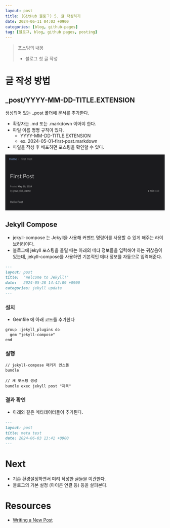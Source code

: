 ```yaml
---
layout: post
title: (GitHub 블로그) 5. 글 작성하기
date: 2024-06-11 04:03 +0900
categories: [blog, github-pages]
tag: [블로그, blog, github pages, posting]
---
```


> 포스팅의 내용
>
> - 블로그 첫 글 작성

# 글 작성 방법

## _post/**YYYY-MM-DD-TITLE.EXTENSION**

생성되어 있는 _post 폴더에 문서를 추가한다.

- 확장자는 .md 또는 .markdown 이어야 한다.
- 파일 이름 명명 규칙이 있다.
  - YYYY-MM-DD-TITLE.EXTENSION
  - ex. 2024-05-01-first-post.markdown
- 파일을 작성 후 배포하면 포스팅을 확인할 수 있다.

![](/assets/img/2024-06-11/2024-06-11-first-post-1-result.png)

## Jekyll Compose

- jekyll-compose 는 Jekyll을 사용해 커맨드 명령어를 사용할 수 있게 해주는 라이브러리이다.
- 블로그에 jekyll 포스팅을 올릴 때는 아래의 메타 정보들을 입력해야 하는 귀찮음이 있는데, jekyll-compose를 사용하면 기본적인 메타 정보를 자동으로 입력해준다.

```markdown
---
layout: post
title:  "Welcome to Jekyll!"
date:   2024-05-28 14:42:09 +0900
categories: jekyll update
---
```

### 설치

- Gemfile 에 아래 코드를 추가한다

```gemfile
group :jekyll_plugins do
  gem "jekyll-compose"
end
```

### 실행

```shell
// jekyll-compose 패키지 인스톨
bundle

// 새 포스팅 생성
bundle exec jekyll post "제목"
```

### 결과 확인

- 아래와 같은 메타데이터들이 추가된다.

```markdown
---
layout: post
title: meta test
date: 2024-06-03 13:41 +0900
---

```

# Next

- 기존 환경설정하면서 미리 작성한 글들을 이관한다.
- 블로그의 기본 설정 (아이콘 연결 등) 등을 살펴본다.

# Resources

- [Writing a New Post][new-post]

[new-post]: https://chirpy.cotes.page/posts/write-a-new-post
